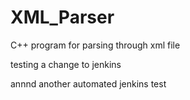 # XML_Parser
C++ program for parsing through xml file

testing a change to jenkins

annnd another automated jenkins test
